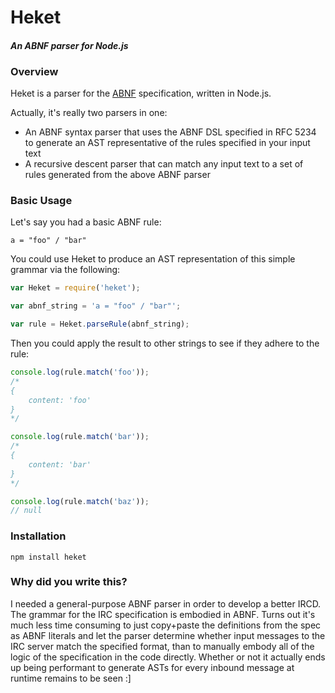 # Heket
#### *An ABNF parser for Node.js*


### Overview

Heket is a parser for the [ABNF](https://tools.ietf.org/html/rfc5234) specification, written in Node.js.

Actually, it's really two parsers in one:
- An ABNF syntax parser that uses the ABNF DSL specified in RFC 5234 to generate an AST representative of the rules specified in your input text
- A recursive descent parser that can match any input text to a set of rules generated from the above ABNF parser


### Basic Usage

Let's say you had a basic ABNF rule:

`a = "foo" / "bar"`

You could use Heket to produce an AST representation of this simple grammar via the following:

`````js
var Heket = require('heket');

var abnf_string = 'a = "foo" / "bar"';

var rule = Heket.parseRule(abnf_string);
`````

Then you could apply the result to other strings to see if they adhere to the rule:

`````js
console.log(rule.match('foo'));
/*
{
    content: 'foo'
}
*/

console.log(rule.match('bar'));
/*
{
    content: 'bar'
}
*/

console.log(rule.match('baz'));
// null
`````


### Installation

`npm install heket`

### Why did you write this?

I needed a general-purpose ABNF parser in order to develop a better IRCD. The grammar for the IRC specification is embodied in ABNF. Turns out it's much less time consuming to just copy+paste the definitions from the spec as ABNF literals and let the parser determine whether input messages to the IRC server match the specified format, than to manually embody all of the logic of the specification in the code directly. Whether or not it actually ends up being performant to generate ASTs for every inbound message at runtime remains to be seen :]
